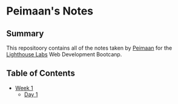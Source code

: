 # Peimaan's Notes
## Summary 

This repositoory contains all of the notes taken by [Peimaan](https://github.com/Peimaan ) for the [Lighthouse Labs](https://www.lighthouselabs.ca) Web Development Bootcanp.

## Table of Contents
* [Week 1](/Week_1)
  * [Day 1](/Week_1/Day_1)
